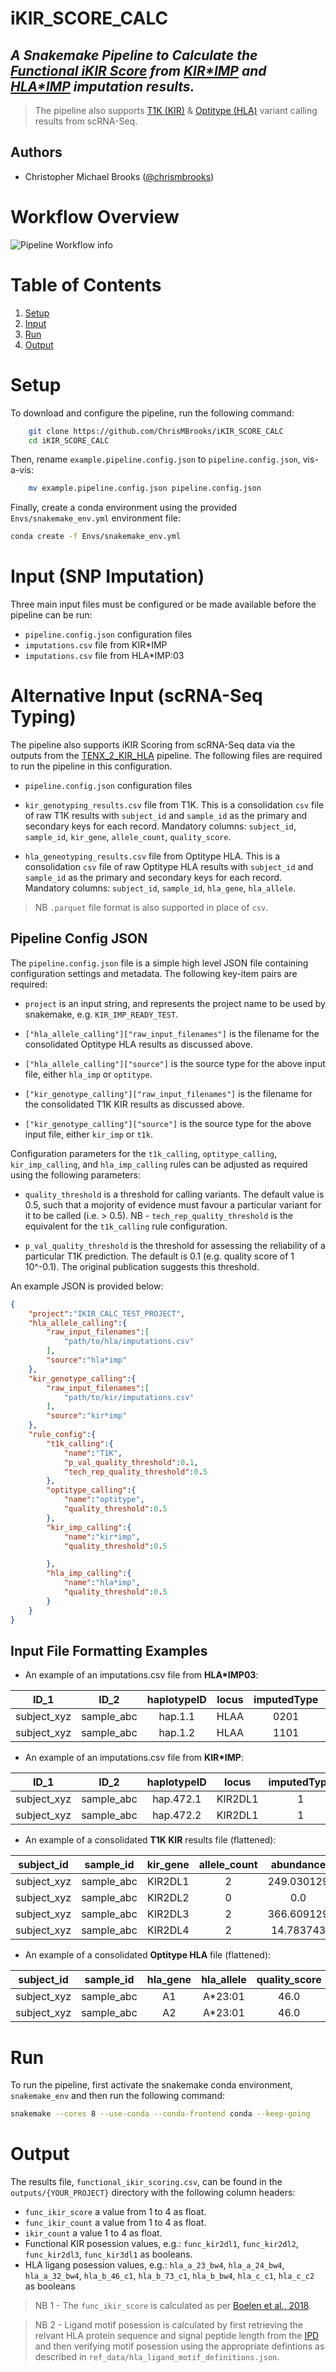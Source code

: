 # iKIR_SCORE_CALC
## _A Snakemake Pipeline to Calculate the [Functional iKIR Score](https://doi.org/10.1126/sciimmunol.aao2892) from [KIR*IMP](https://imp.science.unimelb.edu.au/kir/) and [HLA*IMP](https://imp.science.unimelb.edu.au/hla/) imputation results._ 
> The pipeline also supports [T1K (KIR)](https://doi.org/10.1101/gr.277585.122) & [Optitype (HLA)](https://doi.org/10.1093/bioinformatics/btu548) variant calling results from scRNA-Seq.

## Authors
* Christopher Michael Brooks ([@chrismbrooks](https://github.com/chrismbrooks))

# Workflow Overview

![Pipeline Workflow info](./docs/rule-graph.png)

# Table of Contents
1. [Setup](#setup)
2. [Input](#inputs)
3. [Run](#run)
3. [Output](#output)

# Setup
To download and configure the pipeline, run the following command:

```sh
    git clone https://github.com/ChrisMBrooks/iKIR_SCORE_CALC
    cd iKIR_SCORE_CALC
```

Then, rename ``example.pipeline.config.json`` to ``pipeline.config.json``, vis-a-vis:

```sh
    mv example.pipeline.config.json pipeline.config.json
```

Finally, create a conda environment using the provided ``Envs/snakemake_env.yml`` environment file: 

```sh
conda create -f Envs/snakemake_env.yml
```

# Input (SNP Imputation)
Three main input files must be configured or be made available before the pipeline can be run: 
* ``pipeline.config.json`` configuration files
* ``imputations.csv`` file from KIR*IMP
* ``imputations.csv`` file from HLA*IMP:03

# Alternative Input (scRNA-Seq Typing)

The pipeline also supports iKIR Scoring from scRNA-Seq data via the outputs from the [TENX_2_KIR_HLA](https://github.com/ChrisMBrooks/TENX_2_KIR_HLA) pipeline. The following files are required to run the pipeline in this configuration. 
* ``pipeline.config.json`` configuration files

* ``kir_genotyping_results.csv`` file from T1K. This is a consolidation ``csv`` file of raw T1K results with ``subject_id`` and ``sample_id`` as the primary and secondary keys for each record. Mandatory columns: ``subject_id``, ``sample_id``, ``kir_gene``, ``allele_count``, ``quality_score``. 

* ``hla_geneotyping_results.csv`` file from Optitype HLA. This is a consolidation ``csv`` file of raw Optitype HLA results with ``subject_id`` and ``sample_id`` as the primary and secondary keys for each record. Mandatory columns: ``subject_id``, ``sample_id``, ``hla_gene``, ``hla_allele``. 

> NB ``.parquet`` file format is also supported in place of ``csv``.

## Pipeline Config JSON

The ``pipeline.config.json`` file is a simple high level JSON file containing configuration settings and metadata. The following key-item pairs are required: 

* ``project`` is an input string, and represents the project name to be used by snakemake, e.g. ``KIR_IMP_READY_TEST``. 

*  ``["hla_allele_calling"]["raw_input_filenames"]`` is the filename for the consolidated Optitype HLA results as discussed above. 

*  ``["hla_allele_calling"]["source"]`` is the source type for the above input file, either ``hla_imp`` or ``optitype``.

*  ``["kir_genotype_calling"]["raw_input_filenames"]`` is the filename for the consolidated T1K KIR results as discussed above. 

*  ``["kir_genotype_calling"]["source"]`` is the source type for the above input file, either ``kir_imp`` or ``t1k``.

Configuration parameters for the ``t1k_calling``, ``optitype_calling``, ``kir_imp_calling``, and ``hla_imp_calling`` rules can be adjusted as required using the following parameters: 

* ``quality_threshold`` is a threshold for calling variants. The default value is 0.5, such that a mojority of evidence must favour a particular variant for it to be called (i.e. > 0.5). NB - ``tech_rep_quality_threshold`` is the equivalent for the ``t1k_calling`` rule configuration. 

* ``p_val_quality_threshold`` is the threshold for assessing the reliability of a particular T1K prediction. The default is 0.1 (e.g. quality score of 1 10^-0.1). The original publication suggests this threshold. 

An example JSON is provided below: 

```json
{
    "project":"IKIR_CALC_TEST_PROJECT",
    "hla_allele_calling":{
        "raw_input_filenames":[
            "path/to/hla/imputations.csv"
        ],
        "source":"hla*imp"
    },
    "kir_genotype_calling":{
        "raw_input_filenames":[
            "path/to/kir/imputations.csv"
        ],
        "source":"kir*imp"
    },
    "rule_config":{
        "t1k_calling":{
            "name":"T1K",
            "p_val_quality_threshold":0.1,
            "tech_rep_quality_threshold":0.5
        },
        "optitype_calling":{
            "name":"optitype",
            "quality_threshold":0.5
        },
        "kir_imp_calling":{
            "name":"kir*imp",
            "quality_threshold":0.5

        },
        "hla_imp_calling":{
            "name":"hla*imp",
            "quality_threshold":0.5
        }
    }
}
```
## Input File Formatting Examples

* An example of an imputations.csv file from **HLA*IMP03**:

|ID_1       |ID_2      |haplotypeID|locus|imputedType|posteriorProbability|
|:-----------:|:----------:|:-----------:|:-----:|:-----------:|:--------------------:|
|subject_xyz|sample_abc|hap.1.1    |HLAA |0201       |0.99                |
|subject_xyz|sample_abc|hap.1.2    |HLAA |1101       |1                   |

* An example of an imputations.csv file from **KIR*IMP**:

|ID_1       |ID_2      |haplotypeID|locus|imputedType|posteriorProbability|
|:-----------:|:----------:|:-----------:|:-----:|:-----------:|:--------------------:|
|subject_xyz|sample_abc|hap.472.1  |KIR2DL1|1          |0.999               |
|subject_xyz|sample_abc|hap.472.2  |KIR2DL1|1          |0.999               |

* An example of a consolidated **T1K KIR** results file (flattened):

|subject_id |sample_id |kir_gene|allele_count|abundance |quality_score|
|:-----------:|:----------:|:--------:|:------------:|:----------:|:-------------:|
|subject_xyz|sample_abc|KIR2DL1 |2           |249.030129|60           |
|subject_xyz|sample_abc|KIR2DL2 |0           |0.0       |-1           |
|subject_xyz|sample_abc|KIR2DL3 |2           |366.609129|60           |
|subject_xyz|sample_abc|KIR2DL4 |2           |14.783743 |6            |

* An example of a consolidated **Optitype HLA** file (flattened):

| subject_id | sample_id | hla_gene | hla_allele | quality_score
| :---: | :---: | :---: | :---: | :---: 
| subject_xyz | sample_abc | A1 | A*23:01 | 46.0
| subject_xyz | sample_abc | A2 | A*23:01 | 46.0

# Run
To run the pipeline, first activate the snakemake conda environment, ``snakemake_env`` and then run the following command:  

```sh
snakemake --cores 8 --use-conda --conda-frontend conda --keep-going
```

# Output
The results file, ``functional_ikir_scoring.csv``, can be found in the ``outputs/{YOUR_PROJECT}`` directory with the following column headers:

* ``func_ikir_score`` a value from 1 to 4 as float. 
* ``func_ikir_count`` a value from 1 to 4 as float. 
* ``ikir_count`` a value 1 to 4 as float. 
* Functional KIR posession values, e.g.: ``func_kir2dl1``, ``func_kir2dl2``, ``func_kir2dl3``, ``func_kir3dl1`` as booleans.
* HLA ligang posession values, e.g.: ``hla_a_23_bw4``, ``hla_a_24_bw4``, ``hla_a_32_bw4``, ``hla_b_46_c1``, ``hla_b_73_c1``, ``hla_b_bw4``, ``hla_c_c1``, ``hla_c_c2`` as booleans

> NB 1 - The ``func_ikir_score`` is calculated as per [Boelen et al., 2018](https://doi.org/10.1126/sciimmunol.aao2892).

> NB 2 - Ligand motif posession is calculated by first retrieving the relvant HLA protein sequence and signal peptide length from the [IPD](https://www.ebi.ac.uk/ipd/imgt/hla/) and then verifying motif posession using the appropriate defintions as described in ``ref_data/hla_ligand_motif_definitions.json``. 